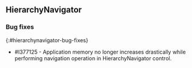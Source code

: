## HierarchyNavigator

### Bug fixes
{:#hierarchynavigator-bug-fixes}

* \#I377125 - Application memory no longer increases drastically while performing navigation operation in HierarchyNavigator control.